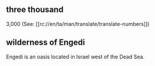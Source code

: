 ## three thousand ##

3,000 (See: [[rc://en/ta/man/translate/translate-numbers]])

## wilderness of Engedi ##

Engedi is an oasis located in Israel west of the Dead Sea.